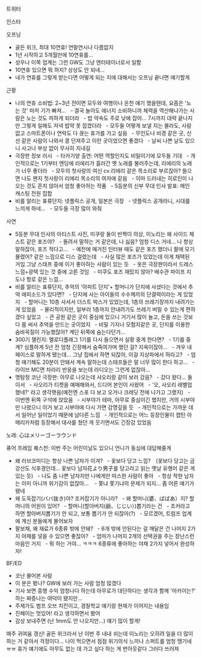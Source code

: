 

트위터



인스타

오프닝
- 골든 위크, 최대 10연휴! 연말연시나 다름없지
- 1년 시작하고 5개월만에 10연휴를... 
- 성우나 이쪽 업계는 그런 GW도 그냥 엔터테이너로서 일함
- 10연휴 있으면 뭐 하지? 상상도 안 되네...
- 내가 연휴를 그렇게 받는다면 어떻게 되는 지에 대해서는 오프닝 끝나면 얘기할게

근황
- 나의 연휴 소비법: 2~3년 전이면 모두와 여행이나 온천 얘기 했을텐데, 요즘은 '노는 것' 마저 기가 빠져...
  - 결국 놀아도 에너지 소비하니까 체력을 역산해나가는 사람은 노는 것도 피하게 되더라
  - 밥 약속도 주로 낮에 잡아... 7시까지 대략 끝나지만 그렇게 일해도 저녁 밥약 못 잡겠더라
  - 모두들 어떻게 보낼 지는 몰라도, 사람 없고 스마트폰이나 연락도 다 끊는 휴가를 가고 싶음
  - 무인도나 비경 같은 곳, 신선 같은 사람이 나와서 콩 던져주고 이런 곳이었으면 좋겠다
  - 날씨 나쁜 날도 있으니 사고나 부상 없이 무사히 지내길
- 극장판 정보 러시
  - 타카기양 출연: 어떤 역할인지도 비밀이기에 모두들 기대
  - 개인적으로는 1기부터 엔딩에 리에리가 흘러간 옛 노래를 불러주는데, 리에리의 노래가 너무 좋더라
  - 모두의 첫사랑의 여신 cv.리에리 같은 목소리로 부르잖아? 들으면 나도 왠지 첫사랑이 리에리 목소리의 여자애 같음
  - 이마 드러내는 히로인이 나오는 것도 흔치 않아서 엄청 좋아하는 작품
  - 5등분의 신부 무대 인사 발표: 메인 캐스팅 전원 집합
- 비를 알리는 표류단지: 넷플릭스 공개, 일본은 극장
  - 넷플릭스 공개라니, 시대를 느끼게 하네...
  - 모두들 극장 많이 와줘

사연
- 5등분 무대 인사의 아티스트 사진, 미쿠랑 둘이 반짝이 의상, 이노리는 왜 사이드 체스트 같은 포즈야?
  - 돌려서 말하는 거 같은데, 나 싫음? 엄청 디스 거네... 나 항상 말하잖아, 포즈 적다고...
  - 예전에 매거진 인터뷰 때도 같은 포즈 했더니 팔에 모기 물렸어? 같은 느낌으로 디스 걸렸는데
  - 사실 많은 포즈가 있었는데 이게 채택된 거임 그냥 스태프 중에 이거 좋아하는 사람이 있는 듯
  - 옷은 극장판이라서 드레스 느낌+광택 있는 것 중에 고른 것임
  - 미쿠도 포즈 재밌지 않아? 배수관 파이프 지도나 항로 같은 느낌... 
- 비를 알리는 표류단지, 추억의 '아파트 단지'+ 할머니가 단지에 사셨다는 것에서 추억 에피소드가 있다면?
  - 단지에 사는 아이들의 수수께끼의 단결력이라는 게 있었지
  - 할머니는 10층 사셔서 더스트 박스가 있었는데, 1층의 쓰레기장까지 내려가는 게 있었음
  - 물리적이지만, 일부러 1층까지 안내려가도 쓰레기 버릴 수 있는게 편하겠다 싶었고
  - 큰 공원 같은 곳이 중심에 있으니 거기서 많이 놀고, 돈을 쓰는 것보다 몸 써서 추억을 만드는 곳이었지
  - 비밀 기지나 모험지같은 곳, 단지를 이용한 숨바꼭질이 가능했잖아? 계단 뒤쪽에 숨는다던가...
- 300기 챌린지: 멜로디플래그 1기를 다시 들으면서 실황 중계 한다면?
  - 1기를 중계? 심플하게 5년 전 엄청 긴장해서 숨죽여가며 했던 걸? 지옥이잖아...
  - 겨우 내 페이스로 말하게 됐는데... 그냥 집에서 하면 되잖아, 이걸 지상파에서 하라고?
  - 엄청 얘기해도 20분이 안돼서 계속 말하는데 스태프들은 말 너무 많이 한다 하고...
  - 라이브 MC면 차라리 반응을 보는데 라디오는 그런게 없잖아...
- 명탐정 코난 극장판: 아무로 나오는데 사오리랑 같이 보러 갔음?
  - 갔다 왔다... 둘이서
  - 사오리가 티켓을 예매해와서, 드디어 본인이 사왔어
  - '오, 사오리 레벨업했네?' 라고 생각햇음(예전엔 스포 다 보고 오거나 크레딧 전에 나가고 그랬지)
  - 이번엔 뒤쪽 구석에 앉았음
  - 시부야가 테마, 아무로 중심이긴 했지만, 거의 시부야만 나왔으니 이거 보고 시부야에 다시 가면 감명깊을 듯
  - 개인적으로는 가까운 데서 일어난 일이었기 때문에 남다른 느낌
  - 개인적으로는 어느 등장인물이 캡틴 아메리카처럼 등장해서 대사를 쳤던 게 웃기면서도 긴장감 있었음

노래: 心はメリーゴーラウンド

퓨어 프레임 퀘스천: 이번 주는 어린이날도 있으니 언니가 동심에 대답해줄게
- 왜 러브코미디는 항상 나쁜 남자가 이겨?
  - 꽃보다 당고 느낌?　(꽃보다 당고는 금강산도 식후경인데... 꽃보다 남자花より男子를 당고라고 읽는 옛날 유행어 같은 게 있는 듯)
  - 나도 좀 나쁜 남자지만 나에게만 따스한 사람이 좋아
  - 항상 착한 남자는 이미 아니까 위기감이 없잖아... 
  - 쫓냐 쫓기냐의 문제가 되지... 좀 어른 얘기가 됐네
- 왜 도둑잡기(ババ抜き)야? 조커잡기가 아니라?
  - 왜 할머니(婆、ばばあ）지? 할머니의 어원이 있어?
  - 할머니(할아버지(爺、じじい）)뽑기라는 건
  - 조커라고 하면 할아버지뽑기가 안 되고, 보통 뽑기가 안 되잖아(?)
  - 모르겠어, 트럼프 업계에 계신 분들에게 물어보자
- 팔보채, 왜 재료가 6종류 밖에 안돼?
  - 6개 밖에 안된다는 걸 깨달은 건 나머지 2가지 야채를 넣을 수 있으면 좋잖아?
  - 엄마가 나머지 2개의 선택권을 주는 장난스런 마음인 거지
  - 뭐 하는 거야... ㅋㅋㅋ 6종류에 좋아하는 야채 2가지 넣어서 완성하자! 

BF/ED
- 코난 물어본 사람
- 이 분은 봤나? GW에 보러 가는 사람 엄청 많겠다
- 기사 보면 흥행 수익 엄청나다 하는데 아무로가 대단하다는 생각과 함께 '아카이는?' 하는 짜증나는 여덕이 됐지만...
- 주제가도 범프 오브 치킨이고, 경찰학교 얘기랑 현재가 이어지는 내용임
- 진페이는 멋있어! 라고 생각하면서 봤어
- 감상 보내주면 (난 1mm도 안 나오지만...) 얘기 많이 할게!

매주 귀여움 갱신!
골든 위크라서 난 이번 주 내내 쉬는데 이노리는 오히려 일을 더 많이 하는 거 같아서 걱정이다...
나이 먹으면서 점점 위기의식 느끼나 스퍼트를 엄청 땡기네 ㅠㅠ 휴가 얘기에도 아무도 없는 데 가고 싶다 하는 게 번아웃같다
그러다 쓰러져 


